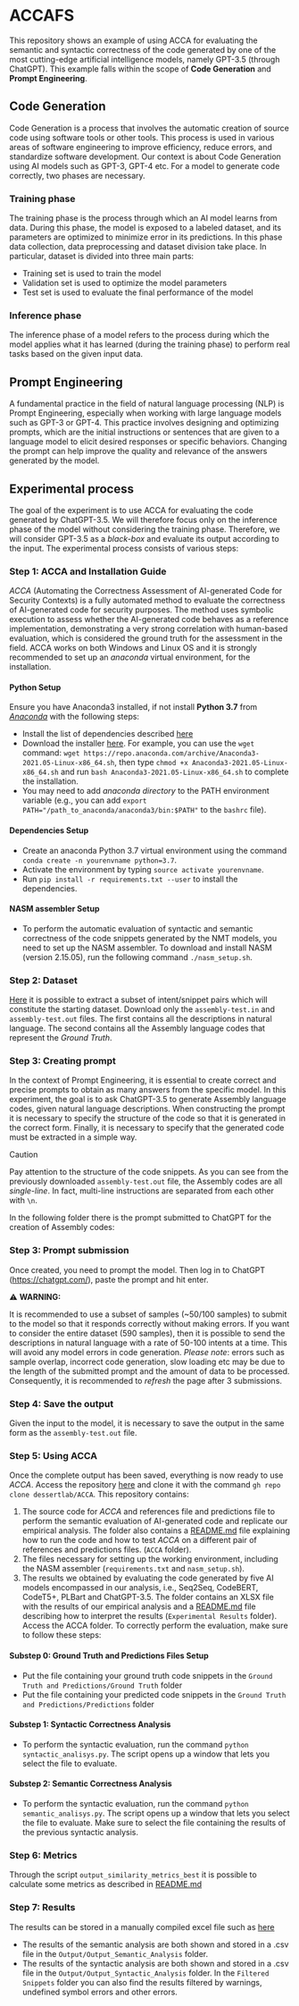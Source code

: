 # ACCAFS

This repository shows an example of using ACCA for evaluating the semantic and syntactic correctness of the code generated by one of the most cutting-edge artificial intelligence models, namely GPT-3.5 (through ChatGPT).
This example falls within the scope of **Code Generation** and **Prompt Engineering**. 

## Code Generation

Code Generation is a process that involves the automatic creation of source code using software tools or other tools. This process is used in various areas of software engineering to improve efficiency, reduce errors, and standardize software development. Our context is about Code Generation using AI models such as GPT-3, GPT-4 etc. For a model to generate code correctly, two phases are necessary. 

### Training phase

The training phase is the process through which an AI model learns from data. During this phase, the model is exposed to a labeled dataset, and its parameters are optimized to minimize error in its predictions. In this phase data collection, data preprocessing and dataset division take place. In particular, dataset is divided into three main parts: 
* Training set is used to train the model
* Validation set is used to optimize the model parameters
* Test set is used to evaluate the final performance of the model

### Inference phase

The inference phase of a model refers to the process during which the model applies what it has learned (during the training phase) to perform real tasks based on the given input data.

## Prompt Engineering

A fundamental practice in the field of natural language processing (NLP) is Prompt Engineering, especially when working with large language models such as GPT-3 or GPT-4.
This practice involves designing and optimizing prompts, which are the initial instructions or sentences that are given to a language model to elicit desired responses or specific behaviors. Changing the prompt can help improve the quality and relevance of the answers generated by the model.

## Experimental process

The goal of the experiment is to use ACCA for evaluating the code generated by ChatGPT-3.5. We will therefore focus only on the inference phase of the model without considering the training phase. Therefore, we will consider GPT-3.5 as a *black-box* and evaluate its output according to the input. 
The experimental process consists of various steps:

### Step 1: ACCA and Installation Guide

*ACCA* (Automating the Correctness Assessment of AI-generated Code for Security Contexts) is a fully automated method to evaluate the correctness of AI-generated code for security purposes. The method uses symbolic execution to assess whether the AI-generated code behaves as a reference implementation, demonstrating a very strong correlation with human-based evaluation, which is considered the ground truth for the assessment in the field.
ACCA works on both Windows and Linux OS and it is strongly recommended to set up an *anaconda* virtual environment, for the installation.

#### Python Setup

Ensure you have Anaconda3 installed, if not install **Python 3.7** from [*Anaconda*](https://www.anaconda.com) with the following steps:
* Install the list of dependencies described [here](https://docs.anaconda.com/anaconda/install/linux/)
* Download the installer [here](https://repo.anaconda.com/archive/). For example, you can use the `wget` command: `wget https://repo.anaconda.com/archive/Anaconda3-2021.05-Linux-x86_64.sh`, then type `chmod +x Anaconda3-2021.05-Linux-x86_64.sh` and run `bash Anaconda3-2021.05-Linux-x86_64.sh` to complete the installation.
* You may need to add *anaconda directory* to the PATH environment variable (e.g., you can add `export PATH="/path_to_anaconda/anaconda3/bin:$PATH"` to the `bashrc` file).

#### Dependencies Setup

* Create an anaconda Python 3.7 virtual environment using the command ``conda create -n yourenvname python=3.7``.  
* Activate the environment by typing ``source activate yourenvname``.
* Run ``pip install -r requirements.txt --user`` to install the dependencies.

#### NASM assembler Setup

* To perform the automatic evaluation of syntactic and semantic correctness of the code snippets generated by the NMT models, you need to set up the NASM assembler. To download and install NASM (version 2.15.05), run the following command `./nasm_setup.sh`.

### Step 2: Dataset

[Here](https://github.com/dessertlab/ESCAPE/tree/main/datasets/shellcode_ia32_extended) it is possible to extract a subset of intent/snippet pairs which will constitute the starting dataset. Download only the `assembly-test.in` and `assembly-test.out` files. The first contains all the descriptions in natural language. The second contains all the Assembly language codes that represent the *Ground Truth*.

### Step 3: Creating prompt

In the context of Prompt Engineering, it is essential to create correct and precise prompts to obtain as many answers from the specific model. In this experiment, the goal is to ask ChatGPT-3.5 to generate Assembly language codes, given natural language descriptions. When constructing the prompt it is necessary to specify the structure of the code so that it is generated in the correct form. Finally, it is necessary to specify that the generated code must be extracted in a simple way.

> [!CAUTION]
> Pay attention to the structure of the code snippets. As you can see from the previously downloaded `assembly-test.out` file, the Assembly codes are all *single-line*. In fact, multi-line instructions are separated from each other with `\n`.

In the following folder there is the prompt submitted to ChatGPT for the creation of Assembly codes:

### Step 3: Prompt submission

Once created, you need to prompt the model. Then log in to ChatGPT (https://chatgpt.com/), paste the prompt and hit enter.

⚠️ **WARNING:**

It is recommended to use a subset of samples (~50/100 samples) to submit to the model so that it responds correctly without making errors. If you want to consider the entire dataset (590 samples), then it is possible to send the descriptions in natural language with a rate of 50-100 intents at a time. This will avoid any model errors in code generation. 
*Please note*: errors such as sample overlap, incorrect code generation, slow loading etc may be due to the length of the submitted prompt and the amount of data to be processed. Consequently, it is recommended to *refresh* the page after 3 submissions.

### Step 4: Save the output

Given the input to the model, it is necessary to save the output in the same form as the `assembly-test.out` file.

### Step 5: Using ACCA

Once the complete output has been saved, everything is now ready to use *ACCA*. Access the repository [here](https://github.com/dessertlab/ACCA/tree/main) and clone it with the command `gh repo clone dessertlab/ACCA`. 
This repository contains:
1. The source code for *ACCA* and references file and predictions file to perform the semantic evaluation of AI-generated code and replicate our empirical analysis. The folder also contains a [README.md](https://github.com/dessertlab/ACCA/blob/main/ACCA/README.md) file explaining how to run the code and how to test *ACCA* on a different pair of references and predictions files. (``ACCA`` folder).
2. The files necessary for setting up the working environment, including the NASM assembler (``requirements.txt`` and ``nasm_setup.sh``).
3. The results we obtained by evaluating the code generated by five AI models encompassed in our analysis, i.e., Seq2Seq, CodeBERT, CodeT5+, PLBart and ChatGPT-3.5. The folder contains an XLSX file with the results of our empirical analysis and a [README.md](https://github.com/dessertlab/ACCA/blob/main/Experimental%20Results/README.md) file describing how to interpret the results (``Experimental Results`` folder).
Access the ACCA folder. To correctly perform the evaluation, make sure to follow these steps:

#### Substep 0: Ground Truth and Predictions Files Setup

* Put the file containing your ground truth code snippets in the ``Ground Truth and Predictions/Ground Truth`` folder
* Put the file containing your predicted code snippets in the ``Ground Truth and Predictions/Predictions`` folder

#### Substep 1: Syntactic Correctness Analysis
	
* To perform the syntactic evaluation, run the command ``python syntactic_analisys.py``. The script opens up a window that lets you select the file to evaluate. 

#### Substep 2: Semantic Correctness Analysis 

* To perform the syntactic evaluation, run the command ``python semantic_analisys.py``. The script opens up a window that lets you select the file to evaluate. Make sure to select the file containing the results of the previous syntactic analysis.

### Step 6: Metrics

Through the script `` output_similarity_metrics_best `` it is possible to calculate some metrics as described in [README.md](https://github.com/dessertlab/ACCA/blob/main/Experimental%20Results/README.md)

### Step 7: Results

The results can be stored in a manually compiled excel file such as [here](https://github.com/dessertlab/ACCA/blob/main/Experimental%20Results/Results.xlsx)
* The results of the semantic analysis are both shown and stored in a .csv file in the ``Output/Output_Semantic_Analysis`` folder.
* The results of the syntactic analysis are both shown and stored in a .csv file in the ``Output/Output_Syntactic_Analysis`` folder. In the ``Filtered Snippets`` folder you can also find the results filtered by warnings, undefined symbol errors and other errors.

















